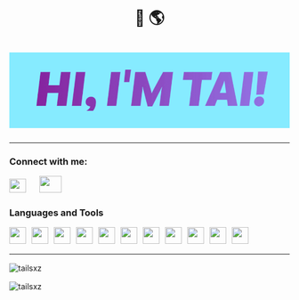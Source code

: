 <h1 align="center"> 👏 🌎 <br /><br /> <img src="/assets/Name.gif"> </h1>

---

<h3 align="left">Connect with me:</h3>

<a style="padding-right: 10px;" href="https://twitter.com/tailsdevin" target="blank"><img width="30px" height="25px" style="padding-right: 10px;" src="https://cdn.jsdelivr.net/gh/devicons/devicon/icons/twitter/twitter-original.svg" /></a>
<a style="padding-right: 10px;" href="https://www.linkedin.com/in/ptai/" target="blank"><img width="40px" height="30px" style="padding-right: 10px;" src="https://cdn.jsdelivr.net/gh/devicons/devicon/icons/linkedin/linkedin-original.svg" /></a>

### Languages and Tools

<img align="left" width="30px" height="30px" style="padding-right: 10px;" src="https://cdn.jsdelivr.net/gh/devicons/devicon/icons/javascript/javascript-original.svg" />
<img align="left" width="30px" height="30px" style="padding-right: 10px;" src="https://cdn.jsdelivr.net/gh/devicons/devicon/icons/react/react-original.svg" />
<img align="left" width="30px" height="30px" style="padding-right: 10px;" src="https://cdn.jsdelivr.net/gh/devicons/devicon/icons/nodejs/nodejs-original.svg" />
<img align="left" width="30px" height="30px" style="padding-right: 10px;" src="https://cdn.jsdelivr.net/gh/devicons/devicon/icons/css3/css3-original.svg" />
<img align="left" width="30px" height="30px" style="padding-right: 10px;" src="https://cdn.jsdelivr.net/gh/devicons/devicon/icons/html5/html5-original.svg" />
<img align="left" width="30px" height="30px" style="padding-right: 10px;" src="https://cdn.jsdelivr.net/gh/devicons/devicon/icons/mongodb/mongodb-original.svg" />
<img align="left" width="30px" height="30px" style="padding-right: 10px;" src="https://cdn.jsdelivr.net/gh/devicons/devicon/icons/git/git-original.svg" />
<img align="left" width="30px" height="30px" style="padding-right: 10px;" src="https://cdn.jsdelivr.net/gh/devicons/devicon/icons/linux/linux-original.svg" />
<img align="left" width="30px" height="30px" style="padding-right: 10px;" src="https://cdn.jsdelivr.net/gh/devicons/devicon/icons/docker/docker-original-wordmark.svg" />
<img align="left" width="30px" height="30px" style="padding-right: 10px;" src="https://cdn.jsdelivr.net/gh/devicons/devicon/icons/babel/babel-original.svg" />
<img align="left" width="30px" height="30px" style="padding-right: 10px;" src="https://cdn.jsdelivr.net/gh/devicons/devicon/icons/webpack/webpack-original.svg" />
<br />
<br />
          
---

<p><img align="center" src="https://github-readme-stats.vercel.app/api/top-langs?username=tailsxz&show_icons=true&theme=synthwave&title_color=0a0c10&text_color=0a0c10&bg_color=85ebff&hide_border=true&cache_seconds=1800&locale=en&layout=compact" alt="tailsxz" />  </p>

<p><img align="center" src="https://github-readme-streak-stats.herokuapp.com/?user=tailsxz&theme=ocean-gradient" alt="tailsxz" />  </p>
